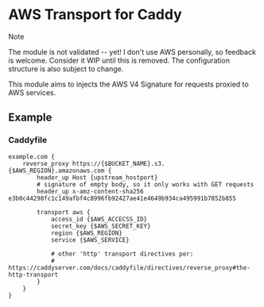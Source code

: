 AWS Transport for Caddy
======

> [!NOTE]
> The module is not validated -- yet! I don't use AWS personally, so feedback is welcome. Consider it WIP until this is removed.
> The configuration structure is also subject to change.

This module aims to injects the AWS V4 Signature for requests proxied to AWS services.


## Example

### Caddyfile

```caddyfile
example.com {
	reverse_proxy https://{$BUCKET_NAME}.s3.{$AWS_REGION}.amazonaws.com {
		header_up Host {upstream_hostport}
		# signature of empty body, so it only works with GET requests
		header_up x-amz-content-sha256 e3b0c44298fc1c149afbf4c8996fb92427ae41e4649b934ca495991b7852b855

		transport aws {
			access_id {$AWS_ACCECSS_ID}
			secret_key {$AWS_SECRET_KEY}
			region {$AWS_REGION}
			service {$AWS_SERVICE}

			# other 'http' transport directives per:
			# https://caddyserver.com/docs/caddyfile/directives/reverse_proxy#the-http-transport 
		}
	}
}
```

